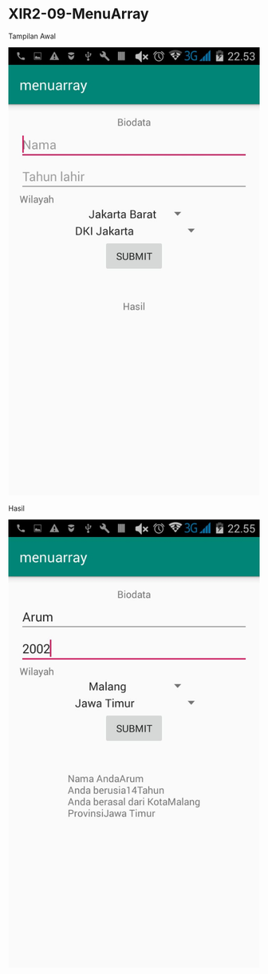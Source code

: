 # XIR2-09-MenuArray

Tampilan Awal

![alt text](https://github.com/ArumPuspaPratiwi/XIR2-09-MenuArray/blob/master/menuarray1.jpeg)

Hasil

![alt text](https://github.com/ArumPuspaPratiwi/XIR2-09-MenuArray/blob/master/menuarray2.jpeg)
